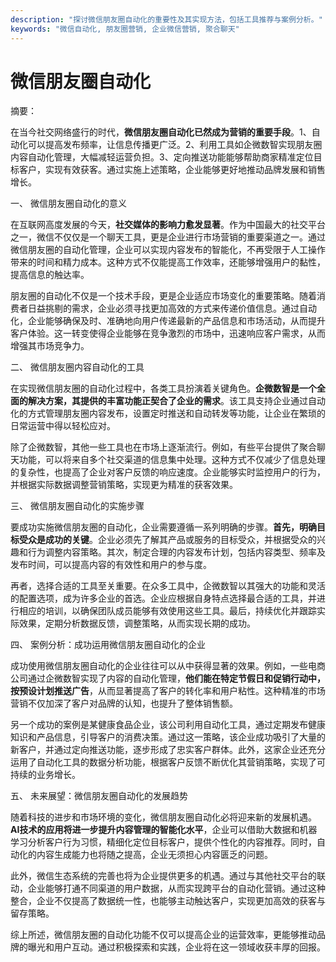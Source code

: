 ```yaml
---
description: "探讨微信朋友圈自动化的重要性及其实现方法，包括工具推荐与案例分析。"
keywords: "微信自动化, 朋友圈营销, 企业微信营销, 聚合聊天"
---
```

# 微信朋友圈自动化

摘要：

在当今社交网络盛行的时代，**微信朋友圈自动化已然成为营销的重要手段**。1、自动化可以提高发布频率，让信息传播更广泛。2、利用工具如企微数智实现朋友圈内容自动化管理，大幅减轻运营负担。3、定向推送功能能够帮助商家精准定位目标客户，实现有效获客。通过实施上述策略，企业能够更好地推动品牌发展和销售增长。

一、 微信朋友圈自动化的意义

在互联网高度发展的今天，**社交媒体的影响力愈发显著**。作为中国最大的社交平台之一，微信不仅仅是一个聊天工具，更是企业进行市场营销的重要渠道之一。通过微信朋友圈的自动化管理，企业可以实现内容发布的智能化，不再受限于人工操作带来的时间和精力成本。这种方式不仅能提高工作效率，还能够增强用户的黏性，提高信息的触达率。

朋友圈的自动化不仅是一个技术手段，更是企业适应市场变化的重要策略。随着消费者日益挑剔的需求，企业必须寻找更加高效的方式来传递价值信息。通过自动化，企业能够确保及时、准确地向用户传递最新的产品信息和市场活动，从而提升客户体验。这一转变使得企业能够在竞争激烈的市场中，迅速响应客户需求，从而增强其市场竞争力。

二、 微信朋友圈内容自动化的工具

在实现微信朋友圈的自动化过程中，各类工具扮演着关键角色。**企微数智是一个全面的解决方案，其提供的丰富功能正契合了企业的需求**。该工具支持企业通过自动化的方式管理朋友圈内容发布，设置定时推送和自动转发等功能，让企业在繁琐的日常运营中得以轻松应对。

除了企微数智，其他一些工具也在市场上逐渐流行。例如，有些平台提供了聚合聊天功能，可以将来自多个社交渠道的信息集中处理。这种方式不仅减少了信息处理的复杂性，也提高了企业对客户反馈的响应速度。企业能够实时监控用户的行为，并根据实际数据调整营销策略，实现更为精准的获客效果。

三、 微信朋友圈自动化的实施步骤

要成功实施微信朋友圈的自动化，企业需要遵循一系列明确的步骤。**首先，明确目标受众是成功的关键**。企业必须先了解其产品或服务的目标受众，并根据受众的兴趣和行为调整内容策略。其次，制定合理的内容发布计划，包括内容类型、频率及发布时间，可以提高内容的有效性和用户的参与度。

再者，选择合适的工具至关重要。在众多工具中，企微数智以其强大的功能和灵活的配置选项，成为许多企业的首选。企业应根据自身特点选择最合适的工具，并进行相应的培训，以确保团队成员能够有效使用这些工具。最后，持续优化并跟踪实际效果，定期分析数据反馈，调整策略，从而实现长期的成功。

四、 案例分析：成功运用微信朋友圈自动化的企业

成功使用微信朋友圈自动化的企业往往可以从中获得显著的效果。例如，一些电商公司通过企微数智实现了内容的自动化管理，**他们能在特定节假日和促销行动中，按预设计划推送广告**，从而显著提高了客户的转化率和用户粘性。这种精准的市场营销不仅加深了客户对品牌的认知，也提升了整体销售额。

另一个成功的案例是某健康食品企业，该公司利用自动化工具，通过定期发布健康知识和产品信息，引导客户的消费决策。通过这一策略，该企业成功吸引了大量的新客户，并通过定向推送功能，逐步形成了忠实客户群体。此外，这家企业还充分运用了自动化工具的数据分析功能，根据客户反馈不断优化其营销策略，实现了可持续的业务增长。

五、 未来展望：微信朋友圈自动化的发展趋势

随着科技的进步和市场环境的变化，微信朋友圈自动化必将迎来新的发展机遇。**AI技术的应用将进一步提升内容管理的智能化水平**，企业可以借助大数据和机器学习分析客户行为习惯，精细化定位目标客户，提供个性化的内容推荐。同时，自动化的内容生成能力也将随之提高，企业无须担心内容匮乏的问题。

此外，微信生态系统的完善也将为企业提供更多的机遇。通过与其他社交平台的联动，企业能够打通不同渠道的用户数据，从而实现跨平台的自动化营销。通过这种整合，企业不仅提高了数据统一性，也能够主动触达客户，实现更加高效的获客与留存策略。

综上所述，微信朋友圈的自动化功能不仅可以提高企业的运营效率，更能够推动品牌的曝光和用户互动。通过积极探索和实践，企业将在这一领域收获丰厚的回报。
